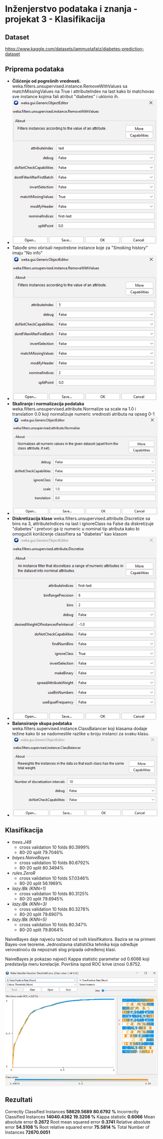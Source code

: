 # Inženjerstvo podataka i znanja - projekat 3 - Klasifikacija
## Dataset
https://www.kaggle.com/datasets/iammustafatz/diabetes-prediction-dataset
## Priprema podataka
- **Čišćenje od pogrešnih vrednosti.** weka.filters.unsupervised.instance.RemoveWithValues sa matchMissingValues na True i attributeIndex na last kako bi matchovao sve instance kojima fali atribut "diabetes" i uklonio ih.
- ![RemoveWithValues](Images/RemoveWithValues.png)
- Takođe smo obrisali nepotrebne instance koje za "Smoking history" imaju "No info"
- ![NoInfoCleanUp](Images/NoInfoCleanUp.png)
- **Skaliranje i normalizacija podataka** weka.filters.unsupervised.attribute.Normalize sa scale na 1.0 i translation 0.0 koji normalizuje numeric vrednosti atributa na opseg 0-1
- ![Normalize](Images/Normalize.png)
- **Diskretizacija klase** weka.filters.unsupervised.attribute.Discretize sa bins na 3, attributeIndices na last i ignoreClass na False da diskretizuje "diabetes" i pretvori ga iz numeric u nominal tip atributa kako bi omogućili korišćenje classifiera sa "diabetes" kao klasom
- ![Discretize](Images/Discretize.png)
- **Balansiranje skupa podataka** weka.filters.supervised.instance.ClassBalancer koji klasama dodaje težine kako bi se nadomestile razlike u broju instanci za svaku klasu.
- ![ClassBalanced](Images/ClassBalanced.png)
## Klasifikacija
- *trees.J48*
  	- cross validation 10 folds 80.3999%
	- 80-20 split 79.7046%
- *bayes.NaiveBayes*
  	- cross validation 10 folds 80.6792%
	- 80-20 split 80.3494%
 - *rules.ZeroR*
  	- cross validation 10 folds 57.0346%
	- 80-20 split 56.1969%
- *lazy.lBk (KNN=1)*
	- cross validation 10 folds 80.3125%
	- 80-20 split 79.6945%
 - *lazy.lBk (KNN=3)*
	- cross validation 10 folds 80.3278%
	- 80-20 split 79.6907%
 - *lazy.lBk (KNN=5)*
	- cross validation 10 folds 80.347%
	- 80-20 split 79.8064%

NaiveBayes daje najveću tačnost od svih klasifikatora. Bazira se na primeni Bayes-ove teoreme. Jednostavna statistička tehnika koja određuje verovatnoću da nepoznati slog pripada određenoj klasi.

NaiveBayes je pokazao najveći Kappa statistic parametar od 0.6066 koji predstavlja meru korelacije. Površina ispod ROC krive iznosi 0.8752.

![ROC](Images/ROC.png)

## Rezultati
Correctly Classified Instances       **58629.5689**          **80.6792 %**
Incorrectly Classified Instances     **14040.4362**         **19.3208 %**
Kappa statistic                          **0.6066**
Mean absolute error                      **0.2672**
Root mean squared error                  **0.3741**
Relative absolute error                 **54.5108 %**
Root relative squared error             **75.5814 %**
Total Number of Instances            **72670.0051**
